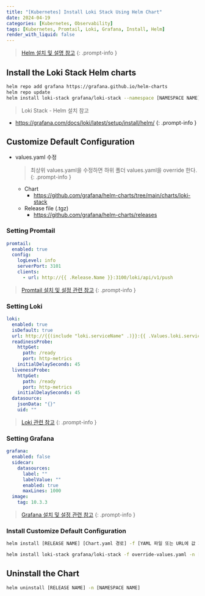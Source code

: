 ```yaml
---
title: "[Kubernetes] Install Loki Stack Using Helm Chart"
date: 2024-04-19
categories: [Kubernetes, Observability]
tags: [Kubernetes, Promtail, Loki, Grafana, Install, Helm]
render_with_liquid: false
---
```


> [Helm 설치 및 설명 참고](https://kyungryeol-yoon.github.io/posts/kubernetes-helm/)
{: .prompt-info }

## Install the Loki Stack Helm charts

```bash
helm repo add grafana https://grafana.github.io/helm-charts
helm repo update
helm install loki-stack grafana/loki-stack --namespace [NAMESPACE NAME] --version [VERSION]
```

> Loki Stack - Helm 설치 참고
- <https://grafana.com/docs/loki/latest/setup/install/helm/>
{: .prompt-info }

## Customize Default Configuration

- values.yaml 수정

  > 최상위 values.yaml을 수정하면 하위 폴더 values.yaml을 override 한다.
  {: .prompt-info }
  
  - Chart
    - <https://github.com/grafana/helm-charts/tree/main/charts/loki-stack>
  - Release file (.tgz)
    - <https://github.com/grafana/helm-charts/releases>

### Setting Promtail

```yaml
promtail:
  enabled: true
  config:
    logLevel: info
    serverPort: 3101
    clients:
      - url: http://{{ .Release.Name }}:3100/loki/api/v1/push
```

> [Promtail 설치 및 설정 관련 참고](https://kyungryeol-yoon.github.io/posts/kubernetes-install-promtail-using-helm/)
{: .prompt-info }

### Setting Loki

```yaml
loki:
  enabled: true
  isDefault: true
  url: http://{{(include "loki.serviceName" .)}}:{{ .Values.loki.service.port }}
  readinessProbe:
    httpGet:
      path: /ready
      port: http-metrics
    initialDelaySeconds: 45
  livenessProbe:
    httpGet:
      path: /ready
      port: http-metrics
    initialDelaySeconds: 45
  datasource:
    jsonData: "{}"
    uid: ""
```

> [Loki 관련 참고](https://kyungryeol-yoon.github.io/posts/kubernetes-loki/)
{: .prompt-info }

### Setting Grafana

```yaml
grafana:
  enabled: false
  sidecar:
    datasources:
      label: ""
      labelValue: ""
      enabled: true
      maxLines: 1000
  image:
    tag: 10.3.3
```

> [Grafana 설치 및 설정 관련 참고](https://kyungryeol-yoon.github.io/posts/kubernetes-install-grafana-using-helm/)
{: .prompt-info }

### Install Customize Default Configuration

```bash
helm install [RELEASE NAME] [Chart.yaml 경로] -f [YAML 파일 또는 URL에 값 지정 (여러 개를 지정가능)] -n [NAMESPACE NAME]
```

```bash
helm install loki-stack grafana/loki-stack -f override-values.yaml -n [NAMESPACE NAME]
```

## Uninstall the Chart

```bash
helm uninstall [RELEASE NAME] -n [NAMESPACE NAME]
```